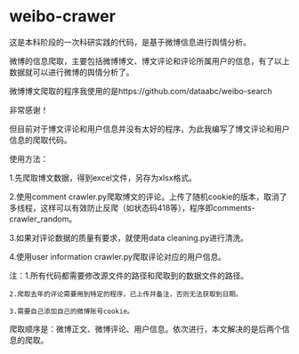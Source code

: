 # weibo-crawer
这是本科阶段的一次科研实践的代码，是基于微博信息进行舆情分析。

微博的信息爬取，主要包括微博博文、博文评论和评论所属用户的信息，有了以上数据就可以进行微博的舆情分析了。

微博博文爬取的程序我使用的是https://github.com/dataabc/weibo-search

非常感谢！

但目前对于博文评论和用户信息并没有太好的程序，为此我编写了博文评论和用户信息的爬取代码。

使用方法：

1.先爬取博文数据，得到excel文件，另存为xlsx格式。

2.使用comment crawler.py爬取博文的评论。上传了随机cookie的版本，取消了多线程，这样可以有效防止反爬（如状态码418等），程序即comments-crawler_random。

3.如果对评论数据的质量有要求，就使用data cleaning.py进行清洗。

4.使用user information crawler.py爬取评论对应的用户信息。

注：1.所有代码都需要修改源文件的路径和爬取到的数据文件的路径。

    2.爬取去年的评论需要用到特定的程序，已上传并备注，否则无法获取到日期。
    
    3.需要自己添加自己的微博账号cookie。


爬取顺序是：微博正文、微博评论、用户信息。依次进行，本文解决的是后两个信息的爬取。
